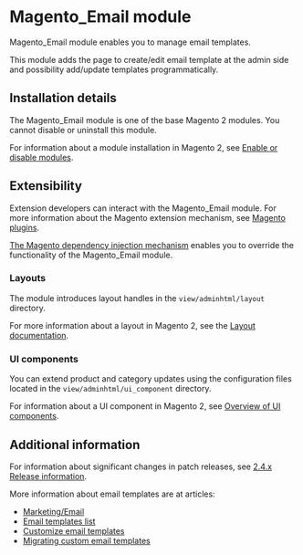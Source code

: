# Magento_Email module

Magento_Email module enables you to manage email templates.

This module adds the page to create/edit email template at the admin side and possibility add/update templates programmatically.

## Installation details

The Magento_Email module is one of the base Magento 2 modules. You cannot disable or uninstall this module.

For information about a module installation in Magento 2, see [Enable or disable modules](https://experienceleague.adobe.com/docs/commerce-operations/installation-guide/tutorials/manage-modules.html).

## Extensibility

Extension developers can interact with the Magento_Email module. For more information about the Magento extension mechanism, see [Magento plugins](https://developer.adobe.com/commerce/php/development/components/plugins/).

[The Magento dependency injection mechanism](https://developer.adobe.com/commerce/php/development/components/dependency-injection/) enables you to override the functionality of the Magento_Email module.

### Layouts

The module introduces layout handles in the `view/adminhtml/layout` directory.

For more information about a layout in Magento 2, see the [Layout documentation](https://developer.adobe.com/commerce/frontend-core/guide/layouts/).

### UI components

You can extend product and category updates using the configuration files located in the `view/adminhtml/ui_component` directory.

For information about a UI component in Magento 2, see [Overview of UI components](https://developer.adobe.com/commerce/frontend-core/ui-components/).

## Additional information

For information about significant changes in patch releases, see [2.4.x Release information](https://experienceleague.adobe.com/docs/commerce-operations/release/notes/overview.html).

More information about email templates are at articles:

- [Marketing/Email](https://docs.magento.com/user-guide/marketing/email-templates.html)
- [Email templates list](https://docs.magento.com/user-guide/marketing/email-template-list.html)
- [Customize email templates](https://developer.adobe.com/commerce/frontend-core/guide/templates/email/)
- [Migrating custom email templates](https://developer.adobe.com/commerce/frontend-core/guide/templates/email-migration/#nested-arrays)
